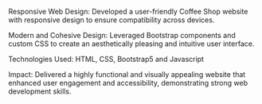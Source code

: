Responsive Web Design: Developed a user-friendly Coffee Shop website with responsive design to ensure compatibility across devices.

Modern and Cohesive Design: Leveraged Bootstrap components and custom CSS to create an aesthetically pleasing and intuitive user interface.

Technologies Used: HTML, CSS, Bootstrap5 and Javascript

Impact: Delivered a highly functional and visually appealing website that enhanced user engagement and accessibility, demonstrating strong web development skills.

